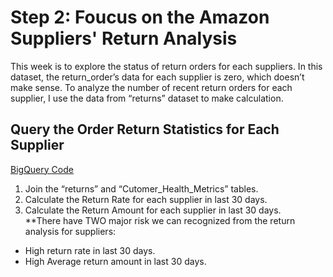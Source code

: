 # Step 2: Foucus on the Amazon Suppliers' Return Analysis
This week is to explore the status of return orders for each suppliers. In this dataset, the return_order’s data for each supplier is zero, which doesn’t make sense. To analyze the number of recent return orders for each supplier, I use the data from “returns” dataset to make calculation.
## Query the Order Return Statistics for Each Supplier
[BigQuery Code](https://github.com/wz2392/nyu-itp-spring23-payability/blob/main/Sprint%203/customer_health_metrics/30days_return_analysis.sql)
1. Join the “returns” and “Cutomer_Health_Metrics” tables. <br>
2. Calculate the Return Rate for each supplier in last 30 days.<br>
3. Calculate the Return Amount for each supplier in last 30 days.<br>
**There have TWO major risk we can recognized from the return analysis for suppliers:
- High return rate in last 30 days.
- High Average return amount in last 30 days.


